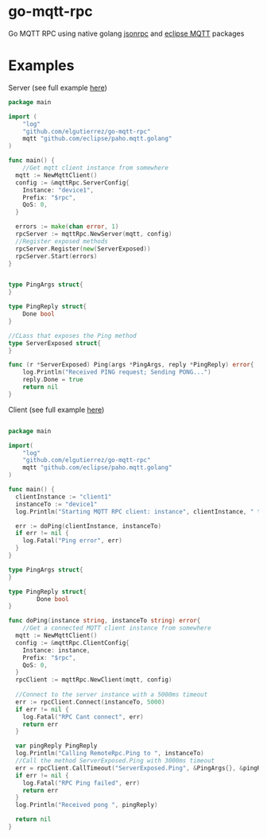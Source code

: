 # go-mqtt-rpc
Go MQTT RPC using native golang [jsonrpc](https://golang.org/pkg/net/rpc/jsonrpc/) and [eclipse MQTT](http://github.com/eclipse/paho.mqtt.golang) packages

# Examples

Server (see full example [here](https://github.com/elgutierrez/go-mqtt-rpc/blob/master/examples/server.go))
```go
package main

import (
	"log"
	"github.com/elgutierrez/go-mqtt-rpc"
	mqtt "github.com/eclipse/paho.mqtt.golang"
)

func main() {
	//Get mqtt client instance from somewhere
  mqtt := NewMqttClient()
  config := &mqttRpc.ServerConfig{
    Instance: "device1",
    Prefix: "$rpc",
    QoS: 0,
  }

  errors := make(chan error, 1)
  rpcServer := mqttRpc.NewServer(mqtt, config)
  //Register exposed methods
  rpcServer.Register(new(ServerExposed))
  rpcServer.Start(errors)
}


type PingArgs struct{
}

type PingReply struct{
	Done bool
}

//CLass that exposes the Ping method
type ServerExposed struct{
}

func (r *ServerExposed) Ping(args *PingArgs, reply *PingReply) error{
	log.Println("Received PING request; Sending PONG...")
	reply.Done = true
	return nil
}

```

Client (see full example [here](https://github.com/elgutierrez/go-mqtt-rpc/blob/master/examples/client.go))
```go

package main

import(
	"log"
	"github.com/elgutierrez/go-mqtt-rpc"
	mqtt "github.com/eclipse/paho.mqtt.golang"
)

func main() {
  clientInstance := "client1"
  instanceTo := "device1"
  log.Println("Starting MQTT RPC client: instance", clientInstance, " to ", instanceTo)

  err := doPing(clientInstance, instanceTo)
  if err != nil {
    log.Fatal("Ping error", err)
  }
}

type PingArgs struct{
}

type PingReply struct{
		Done bool
}

func doPing(instance string, instanceTo string) error{
	//Get a connected MQTT client instance from somewhere
  mqtt := NewMqttClient()
  config := &mqttRpc.ClientConfig{
    Instance: instance,
    Prefix: "$rpc",
    QoS: 0,
  }
  rpcClient := mqttRpc.NewClient(mqtt, config)
  
  //Connect to the server instance with a 5000ms timeout
  err := rpcClient.Connect(instanceTo, 5000)
  if err != nil {
    log.Fatal("RPC Cant connect", err)
    return err
  }

  var pingReply PingReply
  log.Println("Calling RemoteRpc.Ping to ", instanceTo)
  //Call the method ServerExposed.Ping with 3000ms timeout
  err = rpcClient.CallTimeout("ServerExposed.Ping", &PingArgs{}, &pingReply, 3000)
  if err != nil {
    log.Fatal("RPC Ping failed", err)
    return err
  }
  log.Println("Received pong ", pingReply)

  return nil
}

```
